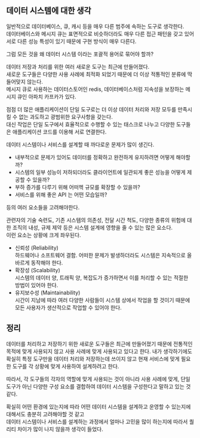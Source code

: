 ## 데이터 시스템에 대한 생각

일반적으로 데이터베이스, 큐, 캐시 등을 매우 다른 범주에 속하는 도구로 생각한다.  
데이터베이스와 메시지 큐는 표면적으로 비슷하더라도 매우 다른 접근 패턴을 갖고 있어 서로 다른 성능 특성이 있기 때문에 구현 방식이 매우 다른다.  

그럼 모든 것을 왜 데이터 시스템 이라는 포괄적 용어로 묶어야 할까?

데이터 저장과 처리를 위한 여러 새로운 도구는 최근에 만들어졌다.  
새로운 도구들은 다양한 사용 사례에 최적화 되었기 때문에 더 이상 적통적인 분류에 딱 들어맞지 않는다.  
메시지 큐로 사용하는 데이터스토어인 redis, 데이터베이스처럼 지속성을 보장하는 메시지 큐인 아파치 카프카가 있다.  

점점 더 많은 애플리케이션이 단일 도구로는 더 이상 데이터 처리와 저장 모두를 만족시킬 수 없는 과도하고 광범위한 요구사항을 갖는다.  
대신 작업은 단일 도구에서 효율적으로 수행할 수 있는 태스크로 나누고 다양한 도구들은 애플리케이션 코드를 이용해 서로 연결한다.  


데이터 시스템이나 서비스를 설계할 때 까다로운 문제가 많이 생긴다.  

- 내부적으로 문제가 있어도 데이터를 정확하고 완전하게 유지하려면 어떻게 해야할까?
- 시스템의 일부 성능이 저하되더라도 클라이언트에 일관되게 좋은 성능을 어떻게 제공할 수 있을까?
- 부하 증가를 다루기 위해 어떠헥 규모를 확장할 수 있을까?
- 서비스를 위해 좋은 API 는 어떤 모습일까?

등의 여러 요소들을 고려해야한다.  

관련자의 기술 숙련도, 기존 시스템의 의존성, 전달 시간 척도, 다양한 종류의 위험에 대한 조직의 내성, 규제 제약 등은 시스템 설계에 영향을 줄 수 있는 많은 요소다.  
이런 요소는 상황에 크게 좌우된다.  

- 신뢰성 (Reliability)  
    하드웨어나 소프트웨어 결함. 어떠한 문제가 발생하더라도 시스템은 지속적으로 올바르게 동작해야 한다.  
- 확장성 (Scalability)  
    시스템의 데이터 양, 트래픽 양, 복잡도가 증가하면서 이를 처리할 수 있는 적절한 방법이 있어야 한다.  
- 유지보수성 (Maintainability)  
    시간이 지남에 따라 여러 다양한 사람들이 시스템 상에서 작업을 할 것이기 때문에 모든 사용자가 생산적으로 작업할 수 있어야 한다.  

## 정리

데이터를 처리하고 저장하기 위한 새로운 도구들은 최근에 만들어졌기 때문에 전통적인 목적에 맞게 사용되지 않고 사용 사례에 맞게 사용되고 있다고 한다. 내가 생각하기에도 확실히 특정 도구만을 데이터 처리와 저장하는데 쓰이지 않고 현재 서비스에 맞게 필요한 도구를 각 상황에 맞게 사용하여 설계하려고 한다.  

따라서, 각 도구들의 각자의 역할에 맞게 사용되는 것이 아니라 사용 사례에 맞게, 단일 도구가 아닌 다양한 구성 요소를 결합하여 데이터 시스템을 구성한다고 말하고 있는 것 같다.  

확실히 어떤 환경에 있는지에 따라 어떤 데이터 시스템을 설계하고 운영할 수 있는지에 대해서도 충분히 고려해야할 것 같고  
데이터 시스템이나 서비스를 설계하는 과정에서 얼마나 고민을 많이 하는지에 따라서 퀄리티 차이가 많이 나지 않을까 생각이 들었다.  